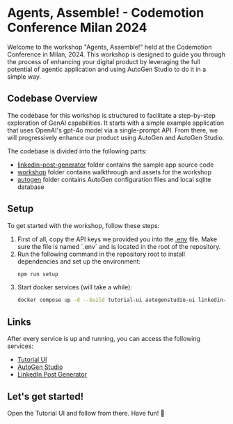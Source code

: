 # Agents, Assemble! - Codemotion Conference Milan 2024

Welcome to the workshop "Agents, Assemble!" held at the Codemotion Conference in Milan, 2024. This workshop is designed
to guide you through the process of enhancing your digital product by leveraging the full potential of agentic
application and using AutoGen Studio to do it in a simple way.

## Codebase Overview

The codebase for this workshop is structured to facilitate a step-by-step exploration of GenAI capabilities. It starts
with a simple example application that uses OpenAI's gpt-4o model via a single-prompt API. From there, we will
progressively enhance our product using AutoGen and AutoGen Studio.

The codebase is divided into the following parts:
- [linkedin-post-generator](./linkedin-post-generator) folder contains the sample app source code
- [workshop](./workshop) folder contains walkthrough and assets for the workshop
- [autogen](./autogen) folder contains AutoGen configuration files and local sqlite database


## Setup

To get started with the workshop, follow these steps:

1. First of all, copy the API keys we provided you into the [.env](.env) file. Make sure the file is named ´.env´ and is
   located in the root of the repository.
2. Run the following command in the repository root to install dependencies and set up the environment:
    ```bash
    npm run setup
    ```
3. Start docker services (will take a while):
    ```bash
    docker compose up -d --build tutorial-ui autogenstudio-ui linkedin-app
    ```

## Links

After every service is up and running, you can access the following services:

- [Tutorial UI](http://localhost:9090)
- [AutoGen Studio](http://localhost:8081)
- [LinkedIn Post Generator](http://localhost:3000)


## Let's get started!
Open the Tutorial UI and follow from there. Have fun! 🚀